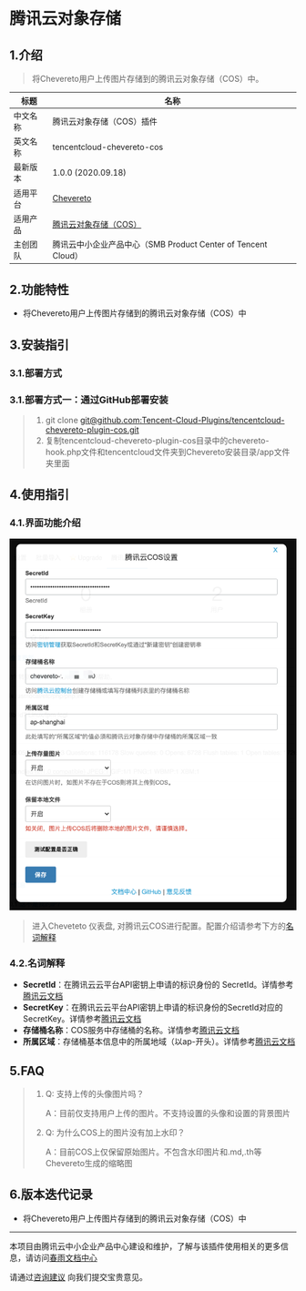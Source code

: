# 腾讯云对象存储

## 1.介绍

> 将Chevereto用户上传图片存储到的腾讯云对象存储（COS）中。

| 标题       | 名称                                                                                                |
| -------- | ------------------------------------------------------------------------------------------------- |
| 中文名称     | 腾讯云对象存储（COS）插件                                                                                  |
| 英文名称     | tencentcloud-chevereto-cos                                                                             |
| 最新版本     | 1.0.0 (2020.09.18)                                                                                |
| 适用平台     | [Chevereto](https://chevereto.com/)                                                               |
| 适用产品     | [腾讯云对象存储（COS）](https://cloud.tencent.com/product/cos)                                             |
| 主创团队     | 腾讯云中小企业产品中心（SMB Product Center of Tencent Cloud）                                                  |

## 2.功能特性

- 将Chevereto用户上传图片存储到的腾讯云对象存储（COS）中

## 3.安装指引

### 3.1.部署方式

### 3.1.部署方式一：通过GitHub部署安装

> 1. git clone [git@github.com:Tencent-Cloud-Plugins/tencentcloud-chevereto-plugin-cos.git](https://github.com/Tencent-Cloud-Plugins/tencentcloud-chevereto-cos.git)
> 2. 复制tencentcloud-chevereto-plugin-cos目录中的chevereto-hook.php文件和tencentcloud文件夹到Chevereto安装目录/app文件夹里面

## 4.使用指引

### 4.1.界面功能介绍

![](./images/cos1.png)

> 进入Cheveteto 仪表盘, 对腾讯云COS进行配置。配置介绍请参考下方的[名词解释](#_4-2-名词解释)

### 4.2.名词解释

- **SecretId**：在腾讯云云平台API密钥上申请的标识身份的 SecretId。详情参考[腾讯云文档](https://cloud.tencent.com/document/product)
- **SecretKey**：在腾讯云云平台API密钥上申请的标识身份的SecretId对应的SecretKey。详情参考[腾讯云文档](https://cloud.tencent.com/document/product)
- **存储桶名称**：COS服务中存储桶的名称。详情参考[腾讯云文档](https://cloud.tencent.com/document/product/436/41153)
- **所属区域**：存储桶基本信息中的所属地域（以ap-开头）。详情参考[腾讯云文档](https://cloud.tencent.com/document/product/436/6224)

## 5.FAQ

> 1. Q: 支持上传的头像图片吗？
>    
>    A：目前仅支持用户上传的图片。不支持设置的头像和设置的背景图片
>    
> 2. Q: 为什么COS上的图片没有加上水印？
>       
>    A：目前COS上仅保留原始图片。不包含水印图片和.md,.th等Chevereto生成的缩略图


## 6.版本迭代记录

- 将Chevereto用户上传图片存储到的腾讯云对象存储（COS）中
---

本项目由腾讯云中小企业产品中心建设和维护，了解与该插件使用相关的更多信息，请访问[春雨文档中心](https://openapp.qq.com/docs/Chevereto/cos.html) 

请通过[咨询建议](https://da.do/y0rp) 向我们提交宝贵意见。